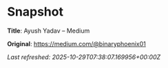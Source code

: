 # Snapshot

**Title**: Ayush Yadav – Medium

**Original**: <https://medium.com/@binaryphoenix01>

_Last refreshed: 2025-10-29T07:38:07.169956+00:00Z_
